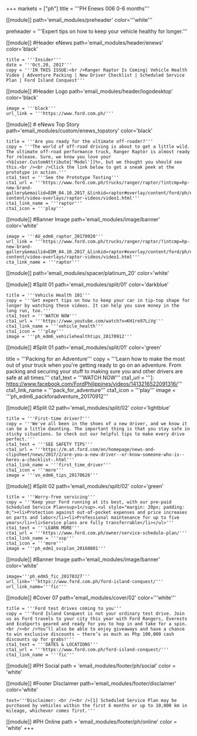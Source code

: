 +++
markets = ["ph"]
title = '''PH Enews 006 0-6 months'''

[[module]]
path='email_modules/preheader'
color='''white'''

preheader = '''Expert tips on how to keep your vehicle healthy for longer.'''

[[module]] #Header eNews
path='email_modules/header/enews'
color='black'

	title = '''Insider'''
	date = '''Oct.20, 2017'''
	copy = '''IN THIS ISSUE:<br />Ranger Raptor Is Coming| Vehicle Health Video | Adventure Packing | New Driver Checklist | Scheduled Service Plan | Ford Island Conquest'''

[[module]] #Header Logo
path='email_modules/header/logodesktop'
color='black'

	image = '''black'''
	url_link = '''https://www.ford.com.ph/'''
 
[[module]] # eNews Top Story
path='email_modules/custom/enews_topstory'
color='black'

	title = '''Are you ready for the ultimate off-roader?'''
	copy = '''The world of off-road driving is about to get a little wild. The ultimate off-road performance truck, Ranger Raptor is almost ready for release. Sure, we know you love your <%${user.CustomAttribute['Model']}%>, but we thought you should see this.<br /><br />Click the link below to get a sneak peek at the prototype in action.'''
	cta1_text = '''See the Prototype Testing'''
	cta1_url = '''https://www.ford.com.ph/trucks/ranger/raptor/?intcmp=hp-new-brand-gallery&emailid=EDM_04.10.2017_&linkid=raptor#overlay/content/ford/ph/en_ph/ranger-content/video-overlays/raptor-videos/video1.html'''
	cta1_link_name = '''raptor'''
	cta1_icon = '''play'''

[[module]] #Banner Image
path='email_modules/image/banner'
color='white'

	image = '''AU_edm6_raptor_20170920'''
	url_link = '''https://www.ford.com.ph/trucks/ranger/raptor/?intcmp=hp-new-brand-gallery&emailid=EDM_04.10.2017_&linkid=raptor#overlay/content/ford/ph/en_ph/ranger-content/video-overlays/raptor-videos/video1.html'''
	cta_link_name = '''raptor'''

[[module]]
path='email_modules/spacer/platinum_20'
color='white'

[[module]] #Split 01
path='email_modules/split/01'
color='darkblue'

	title = '''Vehicle Health 101'''
	copy = '''Get expert tips on how to keep your car in tip-top shape for longer by watching these videos. It can help you save money in the long run, too.'''
	cta1_text = '''WATCH NOW'''
	cta1_url = '''https://www.youtube.com/watch?v=KH1re97LiVg'''
	cta1_link_name = '''vehicle_health'''
	cta1_icon = '''play'''
	image = '''ph_edm6_vehiclehealthtips_20170912'''

[[module]] #Split 01
path='email_modules/split/01'
color='green'

title = '''Packing for an Adventure'''
	copy = '''Learn how to make the most out of your truck when you're getting ready to go on an adventure. From packing and securing your stuff to making sure you and other drivers are safe at all times.'''
	cta1_text = '''WATCH NOW'''
	cta1_url = ''']: https://www.facebook.com/FordPhilippines/videos/1413216522091316/'''
	cta1_link_name = '''pack_for_adventure'''
	cta1_icon = '''play'''
	image = '''ph_edm6_packforadventure_20170912'''

[[module]] #Split 02
path='email_modules/split/02'
color='lightblue'
    
    title = '''First-time driver?'''
	copy = '''We've all been in the shoes of a new driver, and we know it can be a little daunting. The important thing is that you stay safe in sticky situations. So check out our helpful tips to make every drive perfect.'''
	cta1_text = '''SEE SAFETY TIPS'''
	cta1_url = '''https://m.at.ford.com/en/homepage/news-and-clipsheet/news/2017/2/are-you-a-new-driver--or-know-someone-who-is--heres-a-checklist-.html'''
	cta1_link_name = '''first_time_driver'''
	cta1_icon = '''more'''
	image = '''vn_edm6_tips_20170626'''
    
[[module]] #Split 02
path='email_modules/split/02'
color='green'

	title = '''Worry-free servicing'''
	copy = '''Keep your Ford running at its best, with our pre-paid Scheduled Service Plan<sup>1</sup>.<ul style="margin: 20px; padding: 0;"><li>Protection against out-of-pocket expenses and price increases on parts and labor</li><li>Professional maintenance for up to five years</li><li>Service plans are fully transferrable</li></ul>'''
	cta1_text = '''LEARN MORE'''
	cta1_url = '''https://www.ford.com.ph/owner/service-schedule-plan/'''
	cta1_link_name = '''ssp'''
	cta1_icon = '''more'''
	image = '''ph_edm1_svcplan_20160801'''
    
[[module]] #Banner Image
path='email_modules/image/banner'
color='white'

	image='''ph_edm5_fic_20170327'''
	url_link='''https://www.ford.com.ph/ford-island-conquest/'''
	url_link_name='''fic'''

[[module]] #Cover 07
path='email_modules/cover/02'
color='''white''' 

	title = '''Ford test drives coming to you'''
	copy = '''Ford Island Conquest is not your ordinary test drive. Join us as Ford travels to your city this year with Ford Rangers, Everests and EcoSports geared and ready for you to hop in and take for a spin.<br /><br />You’ll also be able to enjoy giveaways and have a chance to win exclusive discounts – there’s as much as Php 100,000 cash discounts up for grabs!'''
	cta1_text = '''DATES & LOCATIONS'''
	cta1_url = '''https://www.ford.com.ph/ford-island-conquest/'''
	cta1_link_name = '''fic'''

[[module]] #PH Social
path = 'email_modules/footer/ph/social'
color = 'white'

[[module]] #Footer Disclaimer
path='email_modules/footer/disclaimer'
color='white'

	text='''Disclaimer: <br /><br />[1] Scheduled Service Plan may be purchased by vehicles within the first 6 months or up to 10,000 km in mileage, whichever comes first.'''

[[module]] #PH Online
path = 'email_modules/footer/ph/online'
color = 'white'
+++